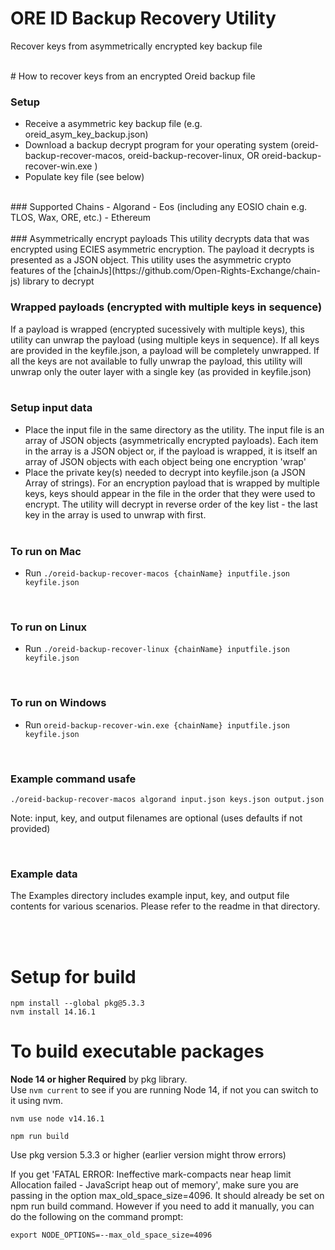 # ORE ID Backup Recovery Utility
Recover keys from asymmetrically encrypted key backup file

<br>
# How to recover keys from an encrypted Oreid backup file

### Setup
- Receive a asymmetric key backup file (e.g. oreid_asym_key_backup.json)
- Download a backup decrypt program for your operating system (oreid-backup-recover-macos, oreid-backup-recover-linux, OR oreid-backup-recover-win.exe )
- Populate key file (see below)
<br>
### Supported Chains
- Algorand
- Eos (including any EOSIO chain e.g. TLOS, Wax, ORE, etc.)
- Ethereum
<br><br>
### Asymmetrically encrypt payloads
This utility decrypts data that was encrypted using ECIES asymmetric encryption. The payload it decrypts is presented as a JSON object. This utility uses the asymmetric crypto features of the [chainJs](https://github.com/Open-Rights-Exchange/chain-js) library to decrypt

<br>

### Wrapped payloads (encrypted with multiple keys in sequence)
If a payload is wrapped (encrypted sucessively with multiple keys), this utility can unwrap the payload (using multiple keys in sequence). If all keys are provided in the keyfile.json, a payload will be completely unwrapped. If all the keys are not available to fully unwrap the payload, this utility will unwrap only the outer layer with a single key (as provided in keyfile.json)
<br><br>
### Setup input data
- Place the input file in the same directory as the utility. The input file is an array of JSON objects (asymmetrically encrypted payloads). Each item in the array is a JSON object or, if the payload is wrapped, it is itself an array of JSON objects with each object being one encryption 'wrap'
- Place the private key(s) needed to decrypt into keyfile.json (a JSON Array of strings). For an encryption payload that is wrapped by multiple keys, keys should appear in the file in the order that they were used to encrypt. The utility will decrypt in reverse order of the key list - the last key in the array is used to unwrap with first.
<br><br>

### To run on Mac
- Run ```./oreid-backup-recover-macos {chainName} inputfile.json keyfile.json```
<br>

### To run on Linux
- Run ```./oreid-backup-recover-linux {chainName} inputfile.json keyfile.json```
<br>

### To run on Windows
- Run ```oreid-backup-recover-win.exe {chainName} inputfile.json keyfile.json```

<br>


### Example command usafe

```./oreid-backup-recover-macos algorand input.json keys.json output.json```

Note: input, key, and output filenames are optional (uses defaults if not provided)

<br>

### Example data

The Examples directory includes example input, key, and output file contents for various scenarios. Please refer to the readme in that directory.

<br><br>

# Setup for build

```
npm install --global pkg@5.3.3
nvm install 14.16.1
```

# To build executable packages

**Node 14 or higher Required** by pkg library.<br>
Use ```nvm current``` to see if you are running Node 14, if not you can switch to it using nvm.

```
nvm use node v14.16.1
```

```
npm run build
```

Use pkg version 5.3.3 or higher (earlier version might throw errors)

If you get 'FATAL ERROR: Ineffective mark-compacts near heap limit Allocation failed - JavaScript heap out of memory', make sure you are passing in the option max_old_space_size=4096. It should already be set on npm run build command. However if you need to add it manually, you can do the following on the command prompt:

```export NODE_OPTIONS=--max_old_space_size=4096```


